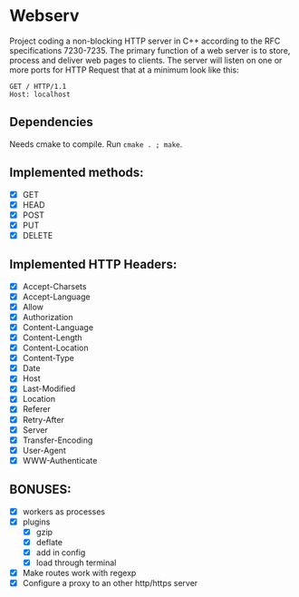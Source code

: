 # Webserv

Project coding a non-blocking HTTP server in C++ according to the RFC specifications 7230-7235. The primary function of a web server is to store, process and deliver web pages to clients. The server will listen on one or more ports for HTTP Request that at a minimum look like this:

```
GET / HTTP/1.1
Host: localhost
```

## Dependencies

Needs cmake to compile. Run `cmake . ; make`.

## Implemented methods:

- [x] GET
- [x] HEAD
- [x] POST
- [x] PUT
- [x] DELETE

## Implemented HTTP Headers:

- [x] Accept-Charsets
- [x] Accept-Language
- [x] Allow
- [x] Authorization
- [x] Content-Language
- [x] Content-Length
- [x] Content-Location
- [x] Content-Type
- [x] Date
- [x] Host
- [x] Last-Modified
- [x] Location
- [x] Referer
- [x] Retry-After
- [x] Server
- [x] Transfer-Encoding
- [x] User-Agent
- [x] WWW-Authenticate

## BONUSES:

- [x] workers as processes
- [x] plugins
  - [x] gzip
  - [x] deflate
  - [x] add in config
  - [x] load through terminal
- [x] Make routes work with regexp
- [x] Configure a proxy to an other http/https server
